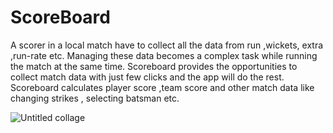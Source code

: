 # ScoreBoard
A scorer in a local match have to collect all the data from run ,wickets, extra ,run-rate etc. Managing these data becomes a complex task while running the match at the same time.
Scoreboard provides the opportunities to collect match data with just few clicks and the app will do the rest.
Scoreboard calculates player score ,team score and other match data like changing strikes , selecting batsman etc.

![Untitled collage](https://user-images.githubusercontent.com/32747201/135149262-4680a1e3-2416-4636-a84e-6fe92f8ba8c7.jpg)
